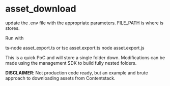# asset_download


update the .env file with the appropriate parameters. FILE_PATH is where is stores.

Run with

ts-node asset_export.ts 
or
tsc asset.export.ts 
node asset.export.js

This is a quick PoC and will store a single folder down. Modifications can be made using the management SDK to build fully nested folders.

**DISCLAIMER**: Not production code ready, but an example and brute approach to downloading assets from Contentstack.
